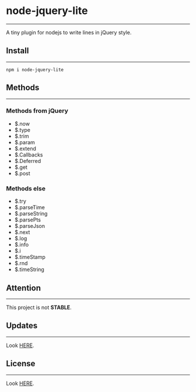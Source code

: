 # node-jquery-lite
---

A tiny plugin for nodejs to write lines in jQuery style.

## Install
---

```
npm i node-jquery-lite
```

## Methods
---

### Methods from jQuery
- $.now
- $.type
- $.trim
- $.param
- $.extend
- $.Callbacks
- $.Deferred
- $.get
- $.post

### Methods else
- $.try
- $.parseTime
- $.parseString
- $.parsePts
- $.parseJson
- $.next
- $.log
- $.info
- $.i
- $.timeStamp
- $.rnd
- $.timeString
    
## Attention
---

This project is not **STABLE**.

## Updates
---

Look [HERE](UPDATE.md).

## License
---

Look [HERE](LICENSE.md).